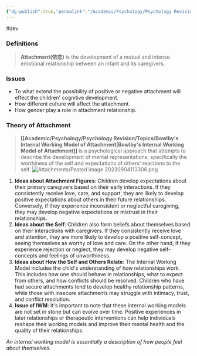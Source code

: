 ```yaml
---
{"dg-publish":true,"permalink":"/Academic/Psychology/Psychology Revision/Topics/Attachment/"}
---
```


#dev 
### Definitions
>**Attachment(依恋)** is the development of a mutual and intense emotional relationship between an infant and its caregivers. 

### Issues
- To what extend the possibility of positive or negative attachment will effect the children' cognitive development.
- How different culture will affect the attachment.
- How gender play a role in attachment relationship.

### Theory of Attachment
>**[[Academic/Psychology/Psychology Revision/Topics/Bowlby's Internal Working Model of Attachment\|Bowlby's Internal Working Model of Attachment]]** is a psychological approach that attempts to describe the development of mental representations, specifically the worthiness of the self and expectations of others' reactions to the self.
>![Attachments/Pasted image 20230904113306.png](/img/user/Attachments/Pasted%20image%2020230904113306.png)


1. **Ideas about Attachment Figures**: Children develop expectations about their primary caregivers based on their early interactions. If they consistently receive love, care, and support, they are likely to develop positive expectations about others in their future relationships. Conversely, if they experience inconsistent or neglectful caregiving, they may develop negative expectations or mistrust in their relationships.
2. **Ideas about the Self**: Children also form beliefs about themselves based on their interactions with caregivers. If they consistently receive love and attention, they are more likely to develop a positive self-concept, seeing themselves as worthy of love and care. On the other hand, if they experience rejection or neglect, they may develop negative self-concepts and feelings of unworthiness.
3. **Ideas about How the Self and Others Relate**: The Internal Working Model includes the child's understanding of how relationships work. This includes how one should behave in relationships, what to expect from others, and how conflicts should be resolved. Children who have had secure attachments tend to develop healthy relationship patterns, while those with insecure attachments may struggle with intimacy, trust, and conflict resolution.
4. **Issue of IWM**: It's important to note that these internal working models are not set in stone but can evolve over time. Positive experiences in later relationships or therapeutic interventions can help individuals reshape their working models and improve their mental health and the quality of their relationships.

*An internal working model is essentially a description of how people feel about themselves.*

